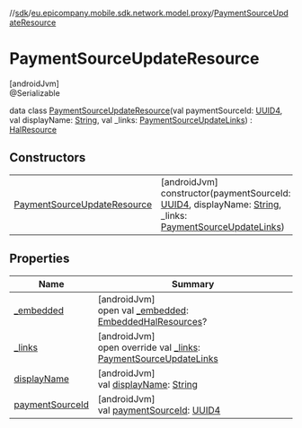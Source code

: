 //[sdk](../../../index.md)/[eu.epicompany.mobile.sdk.network.model.proxy](../index.md)/[PaymentSourceUpdateResource](index.md)

# PaymentSourceUpdateResource

[androidJvm]\
@Serializable

data class [PaymentSourceUpdateResource](index.md)(val paymentSourceId: [UUID4](../../eu.epicompany.mobile.android.datatypes/index.md#229649042%2FClasslikes%2F462465411), val displayName: [String](https://kotlinlang.org/api/latest/jvm/stdlib/kotlin/-string/index.html), val _links: [PaymentSourceUpdateLinks](../-payment-source-update-links/index.md)) : [HalResource](../../eu.epicompany.mobile.android.data.network.model.hypermedia/-hal-resource/index.md)

## Constructors

| | |
|---|---|
| [PaymentSourceUpdateResource](-payment-source-update-resource.md) | [androidJvm]<br>constructor(paymentSourceId: [UUID4](../../eu.epicompany.mobile.android.datatypes/index.md#229649042%2FClasslikes%2F462465411), displayName: [String](https://kotlinlang.org/api/latest/jvm/stdlib/kotlin/-string/index.html), _links: [PaymentSourceUpdateLinks](../-payment-source-update-links/index.md)) |

## Properties

| Name | Summary |
|---|---|
| [_embedded](../../eu.epicompany.mobile.android.data.network.model.hypermedia/-hal-resource/_embedded.md) | [androidJvm]<br>open val [_embedded](../../eu.epicompany.mobile.android.data.network.model.hypermedia/-hal-resource/_embedded.md): [EmbeddedHalResources](../../eu.epicompany.mobile.android.data.network.model.hypermedia/-embedded-hal-resources/index.md)? |
| [_links](_links.md) | [androidJvm]<br>open override val [_links](_links.md): [PaymentSourceUpdateLinks](../-payment-source-update-links/index.md) |
| [displayName](display-name.md) | [androidJvm]<br>val [displayName](display-name.md): [String](https://kotlinlang.org/api/latest/jvm/stdlib/kotlin/-string/index.html) |
| [paymentSourceId](payment-source-id.md) | [androidJvm]<br>val [paymentSourceId](payment-source-id.md): [UUID4](../../eu.epicompany.mobile.android.datatypes/index.md#229649042%2FClasslikes%2F462465411) |
